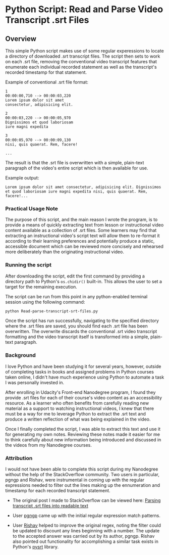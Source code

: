 # Python Script: Read and Parse Video Transcript .srt Files

## Overview

This simple Python script makes use of some regular experessions to locate a directory of downloaded .srt transcript files.  The script then sets to work on each .srt file, removing the conventional video transcript features that enumerate each individual recorded statement as well as the transcript's recorded timestamp for that statement.

Example of conventional .srt file format:
```text
1
00:00:00,710 --> 00:00:03,220
Lorem ipsum dolor sit amet
consectetur, adipisicing elit.

2
00:00:03,220 --> 00:00:05,970
Dignissimos et quod laboriosam
iure magni expedita

3
00:00:05,970 --> 00:00:09,130
nisi, quis quaerat. Rem, facere!

...
```

The result is that the .srt file is overwritten with a simple, plain-text paragraph of the video's entire script which is then available for use.

Example output:
```text
Lorem ipsum dolor sit amet consectetur, adipisicing elit. Dignissimos et quod laboriosam iure magni expedita nisi, quis quaerat. Rem, facere!...
```


### Practical Usage Note

The purpose of this script, and the main reason I wrote the program, is to provide a means of quickly extracting text from lesson or instructional video content available as a collection of .srt files. Some learners may find that extracting an instructional video's script text will allow them to re-format it according to their learning preferences and potentially produce a static, accessible document which can be reviewed more concisely and rehearsed more deliberately than the originating instructional video.


### Running the script

After downloading the script, edit the first command by providing a directory path to Python's `os.chidir()` built-in. This allows the user to set a target for the remaining execution.

The script can be run from this point in any python-enabled terminal session using the following command:

```bash
python Read-parse-transcript-srt-files.py
```

Once the script has run successfully, navigating to the specified directory where the .srt files are saved, you should find each .srt file has been overwritten.  The overwrite discards the conventional .srt video transcript formatting and the video transcript itself is transformed into a simple, plain-text paragraph.


### Background

I love Python and have been studying it for several years, however, outside of completing tasks in books and assigned problems in Python courses taken online, I didn't have much experience using Python to automate a task I was personally invested in.

After enrolling in Udacity's Front-end Nanodegree program, I found they provide .srt files for each of their course's video content as an accessibility resource.  As a learner who often benefits from carefully reading new material as a support to watching instructional videos, I knew that there must be a way for me to leverage Python to extract the .srt text and produce a written reflection of what was being explained in the video.

Once I finally completed the script, I was able to extract this text and use it for generating my own notes. Reviewing these notes made it easier for me to think carefully about new information being introduced and discussed in the videos from my Nanodegree courses.

### Attribution

I would not have been able to complete this script during my Nanodegree without the help of the StackOverflow community.  Two users in particular, pgngp and Rishav, were instrumental in coming up with the regular expressions needed to filter out the lines making up the ennumeration and timestamp for each recorded transcript statement.

- The original post I made to StackOverflow can be viewed here: [Parsing transcript .srt files into readable text](https://stackoverflow.com/questions/51073045/parsing-transcript-srt-files-into-readable-text)

- User [pgngp](https://stackoverflow.com/users/6190930/pgngp) came up with the initial regular expression match patterns.

- User [Rishav](https://stackoverflow.com/users/4759361/rishav) helped to improve the original regex, noting the filter could be updated to discount any lines beginning with a number.  The update to the accepted answer was carried out by its author, pgngp. Rishav also pointed out functionality for accomplishing a similar task exists in Python's [pysrt](https://github.com/byroot/pysrt) library.